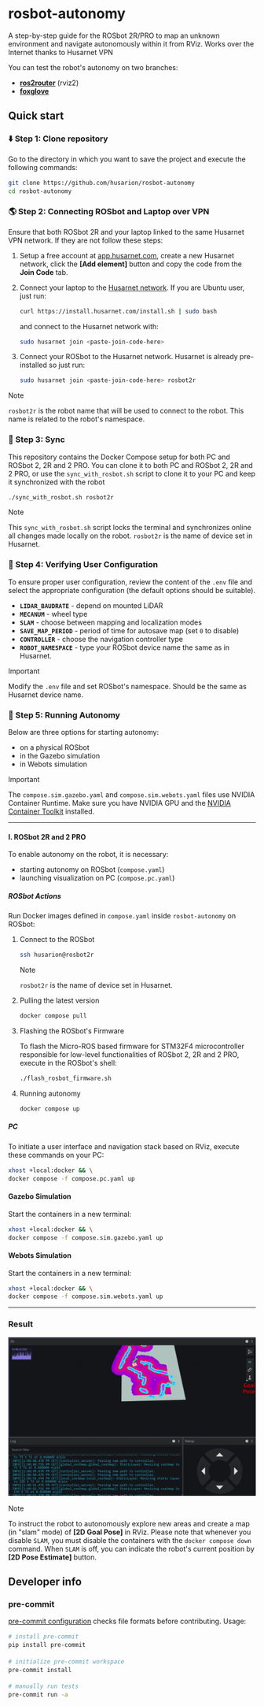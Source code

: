 # rosbot-autonomy

A step-by-step guide for the ROSbot 2R/PRO to map an unknown environment and navigate autonomously within it from RViz. Works over the Internet thanks to Husarnet VPN

You can test the robot's autonomy on two branches:

- [**ros2router**](https://github.com/husarion/rosbot-autonomy/) (rviz2)
- [**foxglove**](https://github.com/husarion/rosbot-autonomy/tree/foxglove)

## Quick start

### ⬇️ Step 1: Clone repository

Go to the directory in which you want to save the project and execute the following commands:

```bash
git clone https://github.com/husarion/rosbot-autonomy
cd rosbot-autonomy
```

### 🌎 Step 2: Connecting ROSbot and Laptop over VPN

Ensure that both ROSbot 2R and your laptop linked to the same Husarnet VPN network. If they are not follow these steps:

1. Setup a free account at [app.husarnet.com](https://app.husarnet.com/), create a new Husarnet network, click the **[Add element]** button and copy the code from the **Join Code** tab.
2. Connect your laptop to the [Husarnet network](https://husarnet.com/docs). If you are Ubuntu user, just run:

   ```bash
   curl https://install.husarnet.com/install.sh | sudo bash
   ```

   and connect to the Husarnet network with:

   ```bash
   sudo husarnet join <paste-join-code-here>
   ```

3. Connect your ROSbot to the Husarnet network. Husarnet is already pre-installed so just run:

   ```bash
   sudo husarnet join <paste-join-code-here> rosbot2r
   ```

> [!NOTE]
> `rosbot2r` is the robot name that will be used to connect to the robot. This name is related to the robot's namespace.

### 📡 Step 3: Sync

This repository contains the Docker Compose setup for both PC and ROSbot 2, 2R and 2 PRO. You can clone it to both PC and ROSbot 2, 2R and 2 PRO, or use the `sync_with_rosbot.sh` script to clone it to your PC and keep it synchronized with the robot

```bash
./sync_with_rosbot.sh rosbot2r
```

> [!NOTE]
> This `sync_with_rosbot.sh` script locks the terminal and synchronizes online all changes made locally on the robot. `rosbot2r` is the name of device set in Husarnet.

### 🔧 Step 4: Verifying User Configuration

To ensure proper user configuration, review the content of the `.env` file and select the appropriate configuration (the default options should be suitable).

- **`LIDAR_BAUDRATE`** - depend on mounted LiDAR
- **`MECANUM`** - wheel type
- **`SLAM`** - choose between mapping and localization modes
- **`SAVE_MAP_PERIOD`** - period of time for autosave map (set `0` to disable)
- **`CONTROLLER`** - choose the navigation controller type
- **`ROBOT_NAMESPACE`** - type your ROSbot device name the same as in Husarnet.

> [!IMPORTANT]
> Modify the `.env` file and set ROSbot's namespace. Should be the same as Husarnet device name.

### 🤖 Step 5: Running Autonomy

Below are three options for starting autonomy:

- on a physical ROSbot
- in the Gazebo simulation
- in Webots simulation

> [!IMPORTANT]
> The `compose.sim.gazebo.yaml` and `compose.sim.webots.yaml` files use NVIDIA Container Runtime. Make sure you have NVIDIA GPU and the [NVIDIA Container Toolkit](https://docs.nvidia.com/datacenter/cloud-native/container-toolkit/install-guide.html) installed.

---

#### I. ROSbot 2R and 2 PRO

To enable autonomy on the robot, it is necessary:

- starting autonomy on ROSbot (`compose.yaml`)
- launching visualization on PC (`compose.pc.yaml`)

##### ROSbot Actions

Run Docker images defined in `compose.yaml` inside `rosbot-autonomy` on ROSbot:

1. Connect to the ROSbot

   ```bash
   ssh husarion@rosbot2r
   ```

   > [!NOTE]
   > `rosbot2r` is the name of device set in Husarnet.

2. Pulling the latest version

   ```bash
   docker compose pull
   ```

3. Flashing the ROSbot's Firmware

   To flash the Micro-ROS based firmware for STM32F4 microcontroller responsible for low-level functionalities of ROSbot 2, 2R and 2 PRO, execute in the ROSbot's shell:

   ```bash
   ./flash_rosbot_firmware.sh
   ```

4. Running autonomy

   ```bash
   docker compose up
   ```

##### PC

To initiate a user interface and navigation stack based on RViz, execute these commands on your PC:

```bash
xhost +local:docker && \
docker compose -f compose.pc.yaml up
```

#### Gazebo Simulation

Start the containers in a new terminal:

```bash
xhost +local:docker && \
docker compose -f compose.sim.gazebo.yaml up
```

#### Webots Simulation

Start the containers in a new terminal:

```bash
xhost +local:docker && \
docker compose -f compose.sim.webots.yaml up
```

---

### Result

![autonomy-result](.docs/autonomy-result.gif)

> [!NOTE]
> To instruct the robot to autonomously explore new areas and create a map (in "slam" mode) of **[2D Goal Pose]** in RViz. Please note that whenever you disable `SLAM`, you must disable the containers with the `docker compose down` command. When `SLAM` is off, you can indicate the robot's current position by **[2D Pose Estimate]** button.

## Developer info

### pre-commit

[pre-commit configuration](.pre-commit-config.yaml) checks file formats before contributing. Usage:

```bash
# install pre-commit
pip install pre-commit

# initialize pre-commit workspace
pre-commit install

# manually run tests
pre-commit run -a
```
